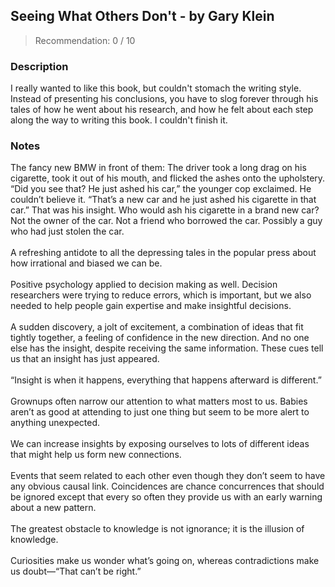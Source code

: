 ## Seeing What Others Don't - by Gary Klein
> Recommendation: 0 / 10
    
### Description
I really wanted to like this book, but couldn't stomach the writing style. Instead of presenting his conclusions, you have to slog forever through his tales of how he went about his research, and how he felt about each step along the way to writing this book. I couldn't finish it.
    
### Notes
The fancy new BMW in front of them: The driver took a long drag on his cigarette, took it out of his mouth, and flicked the ashes onto the upholstery. “Did you see that? He just ashed his car,” the younger cop exclaimed. He couldn’t believe it. “That’s a new car and he just ashed his cigarette in that car.” That was his insight. Who would ash his cigarette in a brand new car? Not the owner of the car. Not a friend who borrowed the car. Possibly a guy who had just stolen the car.<br>
<br>
A refreshing antidote to all the depressing tales in the popular press about how irrational and biased we can be.<br>
<br>
Positive psychology applied to decision making as well. Decision researchers were trying to reduce errors, which is important, but we also needed to help people gain expertise and make insightful decisions.<br>
<br>
A sudden discovery, a jolt of excitement, a combination of ideas that fit tightly together, a feeling of confidence in the new direction. And no one else has the insight, despite receiving the same information. These cues tell us that an insight has just appeared.<br>
<br>
“Insight is when it happens, everything that happens afterward is different.”<br>
<br>
Grownups often narrow our attention to what matters most to us. Babies aren’t as good at attending to just one thing but seem to be more alert to anything unexpected.<br>
<br>
We can increase insights by exposing ourselves to lots of different ideas that might help us form new connections.<br>
<br>
Events that seem related to each other even though they don’t seem to have any obvious causal link. Coincidences are chance concurrences that should be ignored except that every so often they provide us with an early warning about a new pattern.<br>
<br>
The greatest obstacle to knowledge is not ignorance; it is the illusion of knowledge.<br>
<br>
Curiosities make us wonder what’s going on, whereas contradictions make us doubt—“That can’t be right.”
